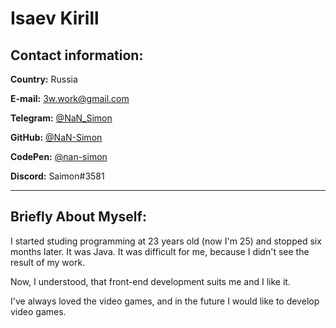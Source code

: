 # Isaev Kirill

## Contact information:

**Country:** Russia

**E-mail:** 3w.work@gmail.com

**Telegram:** [@NaN_Simon](https://t.me/nan_simon)

**GitHub:** [@NaN-Simon](https://github.com/nan-simon)

**CodePen:** [@nan-simon](https://codepen.io/nan-simon)

**Discord:** Saimon#3581

---
## Briefly About Myself:

I started studing programming at 23 years old (now I'm 25) and stopped six months later. It was Java. It was difficult for me, because I didn't see the result of my work. 

Now, I understood, that front-end development suits me and I like it.

I've always loved the video games, and in the future I would like to develop video games.
